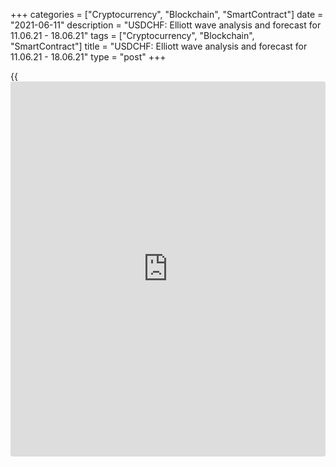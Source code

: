 +++
categories = ["Cryptocurrency", "Blockchain", "SmartContract"]
date = "2021-06-11"
description = "USDCHF: Elliott wave analysis and forecast for 11.06.21 - 18.06.21"
tags = ["Cryptocurrency", "Blockchain", "SmartContract"]
title = "USDCHF: Elliott wave analysis and forecast for 11.06.21 - 18.06.21"
type = "post"
+++

{{<iframe id="large-banner" src="https://www.bounty.group/#slide=5.0" width="100%" height="600" scrolling="no" style="border: 0px solid rgb(216, 221, 230); border-radius: 3px;">}}

2021-06-11

2021-06-11

USDCHF: Elliott wave analysis and forecast for 11.06.21 – 18.06.21Alex
Geuta

 **Main scenario:** long positions will be relevant above the level of
0.8761 with a target of 0.9169 – 0.9476 once correction has formed.

 **Alternative scenario:** breakout and consolidation below the level of
0.8761 will allow the pair to continue declining to the levels of 0.8600
– 0.8500.

 **Analysis:** Daily time frame: presumably, a descending first wave of
larger degree (1) of 5 was formed, and an ascending correction is now
developing as second wave (2) of 5. H4 time frame: wave A of (2) was
formed, and wave B of (2) is nearing completion. Apparently, the fifth
wave of smaller degree (v) of c of B is nearing completion on the H1
time frame. Upon its completion, if our presumption is correct, the pair
may be expected to rise to the levels of 0.9169 – 0.9476. The level of
0.8761 is critical in this scenario. Its breakout will allow the pair to
continue falling to the levels of 0.8600 – 0.8500.

* * *

* * *

## Price chart of USDCHF in real time mode

The content of this article reflects the author’s opinion and does not
necessarily reflect the official position of LiteForex. The material
published on this page is provided for informational purposes only and
should not be considered as the provision of investment advice for the
purposes of Directive 2004/39/EC.

Rate this article:

{{value}}

( {{count}} {{title}} )